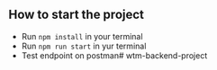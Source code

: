 ## How to start the project

- Run `npm install` in your terminal
- Run `npm run start` in yur terminal
- Test endpoint on postman# wtm-backend-project
